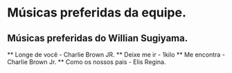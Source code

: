 # Músicas preferidas da equipe.

## Músicas preferidas do Willian Sugiyama.
** Longe de você - Charlie Brown JR.
** Deixe me ir - 1kilo
** Me encontra - Charlie Brown Jr.
** Como os nossos pais - Elis Regina.
